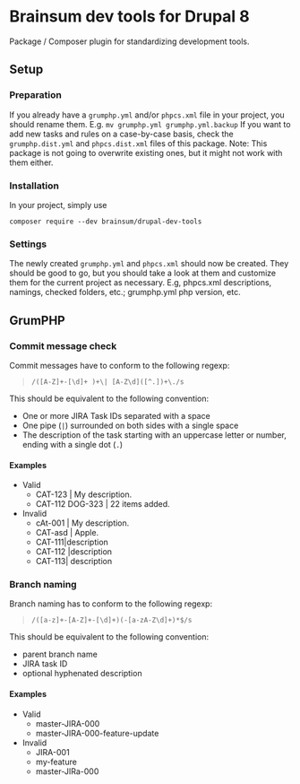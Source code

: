 # Brainsum dev tools for Drupal 8

Package / Composer plugin for standardizing development tools.

## Setup
### Preparation

If you already have a ```grumphp.yml``` and/or ```phpcs.xml``` file in your project, you should rename them. E.g. ```mv grumphp.yml grumphp.yml.backup```
If you want to add new tasks and rules on a case-by-case basis, check the ```grumphp.dist.yml``` and ```phpcs.dist.xml``` files of this package.
Note: This package is not going to overwrite existing ones, but it might not work with them either.

### Installation

In your project, simply use

```composer require --dev brainsum/drupal-dev-tools```

### Settings

The newly created ```grumphp.yml``` and ```phpcs.xml``` should now be created. They should be good to go, but you should take a look at them and customize them for the current project as necessary.
E.g, phpcs.xml descriptions, namings, checked folders, etc.; grumphp.yml php version, etc.

## GrumPHP
### Commit message check

Commit messages have to conform to the following regexp:
> `/([A-Z]+-[\d]+ )+\| [A-Z\d]([^.])+\./s`

This should be equivalent to the following convention:

- One or more JIRA Task IDs separated with a space
- One pipe (`|`) surrounded on both sides with a single space
- The description of the task starting with an uppercase letter or number, ending with a single dot (`.`)

#### Examples

- Valid
    - CAT-123 | My description.
    - CAT-112 DOG-323 | 22 items added.
- Invalid
    - cAt-001 | My description.
    - CAT-asd | Apple.
    - CAT-111|description
    - CAT-112 |description
    - CAT-113| description

### Branch naming

Branch naming has to conform to the following regexp:
> `/([a-z]+-[A-Z]+-[\d]+)(-[a-zA-Z\d]+)*$/s`

This should be equivalent to the following convention:

- parent branch name
- JIRA task ID
- optional hyphenated description

#### Examples

- Valid
    - master-JIRA-000
    - master-JIRA-000-feature-update
- Invalid
    - JIRA-001
    - my-feature
    - master-JIRa-000
